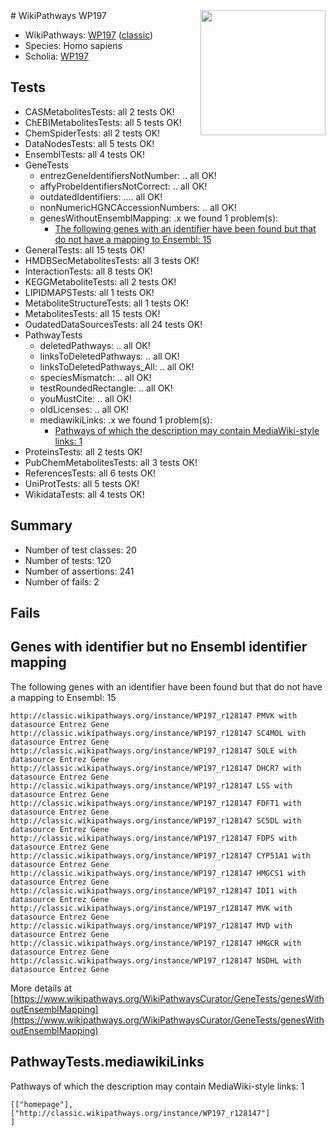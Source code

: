 <img style="float: right; width: 200px" src="https://upload.wikimedia.org/wikipedia/commons/thumb/8/83/Wplogo_with_text_500.png/640px-Wplogo_with_text_500.png" />
# WikiPathways WP197

* WikiPathways: [WP197](https://wikipathways.org/pathways/WP197) ([classic](https://classic.wikipathways.org/instance/WP197))
* Species: Homo sapiens
* Scholia: [WP197](https://scholia.toolforge.org/wikipathways/WP197)
## Tests
* CASMetabolitesTests: all 2 tests OK!
* ChEBIMetabolitesTests: all 5 tests OK!
* ChemSpiderTests: all 2 tests OK!
* DataNodesTests: all 5 tests OK!
* EnsemblTests: all 4 tests OK!
* GeneTests
    * entrezGeneIdentifiersNotNumber: .. all OK!
    * affyProbeIdentifiersNotCorrect: .. all OK!
    * outdatedIdentifiers: .... all OK!
    * nonNumericHGNCAccessionNumbers: .. all OK!
    * genesWithoutEnsemblMapping: .x we found 1 problem(s):
        * [The following genes with an identifier have been found but that do not have a mapping to Ensembl: 15](#c4e54312)
* GeneralTests: all 15 tests OK!
* HMDBSecMetabolitesTests: all 3 tests OK!
* InteractionTests: all 8 tests OK!
* KEGGMetaboliteTests: all 2 tests OK!
* LIPIDMAPSTests: all 1 tests OK!
* MetaboliteStructureTests: all 1 tests OK!
* MetabolitesTests: all 15 tests OK!
* OudatedDataSourcesTests: all 24 tests OK!
* PathwayTests
    * deletedPathways: .. all OK!
    * linksToDeletedPathways: .. all OK!
    * linksToDeletedPathways_All: .. all OK!
    * speciesMismatch: .. all OK!
    * testRoundedRectangle: .. all OK!
    * youMustCite: .. all OK!
    * oldLicenses: .. all OK!
    * mediawikiLinks: .x we found 1 problem(s):
        * [Pathways of which the description may contain MediaWiki-style links: 1](#da69cf45)
* ProteinsTests: all 2 tests OK!
* PubChemMetabolitesTests: all 3 tests OK!
* ReferencesTests: all 6 tests OK!
* UniProtTests: all 5 tests OK!
* WikidataTests: all 4 tests OK!


## Summary

* Number of test classes: 20
* Number of tests: 120
* Number of assertions: 241
* Number of fails: 2

## Fails

<a name="c4e54312" />

## Genes with identifier but no Ensembl identifier mapping

The following genes with an identifier have been found but that do not have a mapping to Ensembl: 15
```
http://classic.wikipathways.org/instance/WP197_r128147 PMVK with datasource Entrez Gene
http://classic.wikipathways.org/instance/WP197_r128147 SC4MOL with datasource Entrez Gene
http://classic.wikipathways.org/instance/WP197_r128147 SQLE with datasource Entrez Gene
http://classic.wikipathways.org/instance/WP197_r128147 DHCR7 with datasource Entrez Gene
http://classic.wikipathways.org/instance/WP197_r128147 LSS with datasource Entrez Gene
http://classic.wikipathways.org/instance/WP197_r128147 FDFT1 with datasource Entrez Gene
http://classic.wikipathways.org/instance/WP197_r128147 SC5DL with datasource Entrez Gene
http://classic.wikipathways.org/instance/WP197_r128147 FDPS with datasource Entrez Gene
http://classic.wikipathways.org/instance/WP197_r128147 CYP51A1 with datasource Entrez Gene
http://classic.wikipathways.org/instance/WP197_r128147 HMGCS1 with datasource Entrez Gene
http://classic.wikipathways.org/instance/WP197_r128147 IDI1 with datasource Entrez Gene
http://classic.wikipathways.org/instance/WP197_r128147 MVK with datasource Entrez Gene
http://classic.wikipathways.org/instance/WP197_r128147 MVD with datasource Entrez Gene
http://classic.wikipathways.org/instance/WP197_r128147 HMGCR with datasource Entrez Gene
http://classic.wikipathways.org/instance/WP197_r128147 NSDHL with datasource Entrez Gene
```

More details at [https://www.wikipathways.org/WikiPathwaysCurator/GeneTests/genesWithoutEnsemblMapping](https://www.wikipathways.org/WikiPathwaysCurator/GeneTests/genesWithoutEnsemblMapping)

<a name="da69cf45" />

## PathwayTests.mediawikiLinks

Pathways of which the description may contain MediaWiki-style links: 1
```
[["homepage"],
["http://classic.wikipathways.org/instance/WP197_r128147"]
]
```


